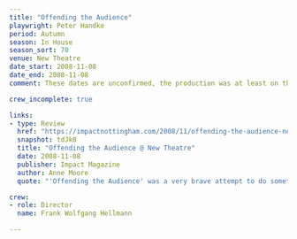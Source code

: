```yaml
---
title: "Offending the Audience"
playwright: Peter Handke
period: Autumn
season: In House
season_sort: 70
venue: New Theatre
date_start: 2008-11-08
date_end: 2008-11-08
comment: These dates are unconfirmed, the production was at least on these dates.

crew_incomplete: true 

links: 
- type: Review 
  href: "https://impactnottingham.com/2008/11/offending-the-audience-new-theatre/"
  snapshot: tdJk0
  title: "Offending the Audience @ New Theatre"
  date: 2008-11-08
  publisher: Impact Magazine
  author: Anne Moore 
  quote: "'Offending the Audience' was a very brave attempt to do something different. The cast was a particularly confident one; they seemed to be competent actors despite the lack of acting that took place. The director Frank Wolfgang Hellmann was particularly talented in making his audience uncomfortable, running up and down the steps shouting and fixing his victims with an enigmatic stare."

crew:
- role: Director
  name: Frank Wolfgang Hellmann

---
```



